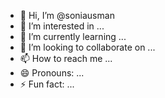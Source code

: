 - 👋 Hi, I’m @soniausman
- 👀 I’m interested in ...
- 🌱 I’m currently learning ...
- 💞️ I’m looking to collaborate on ...
- 📫 How to reach me ...
- 😄 Pronouns: ...
- ⚡ Fun fact: ...

<!---
soniausman/soniausman is a ✨ special ✨ repository because its `README.md` (this file) appears on your GitHub profile.
You can click the Preview link to take a look at your changes.
--->
